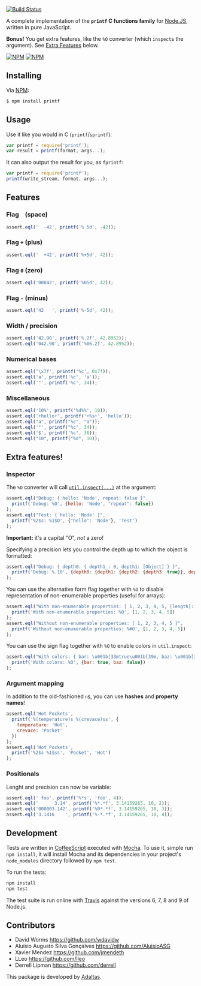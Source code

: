 [![Build Status](https://secure.travis-ci.org/adaltas/node-printf.png)](http://travis-ci.org/adaltas/node-printf)

A complete implementation of the **`printf` C functions family**
for [Node.JS][node], written in pure JavaScript.

**Bonus!** You get extra features, like the `%O` converter (which `inspect`s
the argument). See [Extra Features](#extra-features) below.

[![NPM](https://nodei.co/npm/printf.png?stars&downloads)](https://nodei.co/npm/printf/) [![NPM](https://nodei.co/npm-dl/printf.png)](https://nodei.co/npm/printf/)

## Installing

Via [NPM][npm]:

``` bash
$ npm install printf
```

## Usage

Use it like you would in C (`printf`/`sprintf`):

``` javascript
var printf = require('printf');
var result = printf(format, args...);
```

It can also output the result for you, as `fprintf`:

``` javascript
var printf = require('printf');
printf(write_stream, format, args...);
```

## Features

### Flag ` ` (space)

``` javascript
assert.eql('  -42', printf('% 5d', -42));
```

### Flag `+` (plus)

``` javascript
assert.eql('  +42', printf('%+5d', 42));
```

### Flag `0` (zero)

``` javascript
assert.eql('00042', printf('%05d', 42));
```

### Flag `-` (minus)

``` javascript
assert.eql('42   ', printf('%-5d', 42));
```

### Width / precision

``` javascript
assert.eql('42.90', printf('%.2f', 42.8952));
assert.eql('042.90', printf('%06.2f', 42.8952));
```

### Numerical bases

``` javascript
assert.eql('\x7f', printf('%c', 0x7f));
assert.eql('a', printf('%c', 'a'));
assert.eql('"', printf('%c', 34));
```

### Miscellaneous

``` javascript
assert.eql('10%', printf('%d%%', 10));
assert.eql('+hello+', printf('+%s+', 'hello'));
assert.eql("a", printf("%c", "a"));
assert.eql('"', printf("%c", 34));
assert.eql('$', printf('%c', 36));
assert.eql("10", printf("%d", 10));
```

## Extra features!

### Inspector

The `%O` converter will call [`util.inspect(...)`][util_inspect] at the argument:

``` javascript
assert.eql("Debug: { hello: 'Node', repeat: false }",
  printf('Debug: %O', {hello: 'Node', "repeat": false})
);
assert.eql("Test: { hello: 'Node' }",
  printf('%2$s: %1$O', {"hello": 'Node'}, 'Test')
);
```

**Important:** it's a capital "O", *not* a zero!

Specifying a precision lets you control the depth up to which the object is formatted:

``` javascript
assert.eql("Debug: { depth0: { depth1_: 0, depth1: [Object] } }",
  printf('Debug: %.1O', {depth0: {depth1: {depth2: {depth3: true}}, depth1_: 0}})
);
```

You can use the alternative form flag together with `%O` to disable representation of non-enumerable properties (useful for arrays):

``` javascript
assert.eql("With non-enumerable properties: [ 1, 2, 3, 4, 5, [length]: 5 ]",
  printf('With non-enumerable properties: %O', [1, 2, 3, 4, 5])
);
assert.eql("Without non-enumerable properties: [ 1, 2, 3, 4, 5 ]",
  printf('Without non-enumerable properties: %#O', [1, 2, 3, 4, 5])
);
```

You can use the sign flag together with `%O` to enable colors in `util.inspect`:

``` javascript
assert.eql("With colors: { bar: \u001b[33mtrue\u001b[39m, baz: \u001b[33mfalse\u001b[39m }",
  printf('With colors: %O', {bar: true, baz: false})
);
```

### Argument mapping

In addition to the old-fashioned `n$`,
you can use **hashes** and **property names**!

``` javascript
assert.eql('Hot Pockets',
  printf('%(temperature)s %(crevace)ss', {
    temperature: 'Hot',
    crevace: 'Pocket'
  })
);
assert.eql('Hot Pockets',
  printf('%2$s %1$ss', 'Pocket', 'Hot')
);
```

### Positionals

Lenght and precision can now be variable:

``` javascript
assert.eql(' foo', printf('%*s', 'foo', 4));
assert.eql('      3.14', printf('%*.*f', 3.14159265, 10, 2));
assert.eql('000003.142', printf('%0*.*f', 3.14159265, 10, 3));
assert.eql('3.1416    ', printf('%-*.*f', 3.14159265, 10, 4));
```

## Development

Tests are written in [CoffeeScript][coffee] executed with [Mocha][mocha]. To use it, simple run `npm install`, it will install
Mocha and its dependencies in your project's `node_modules` directory followed by `npm test`.

To run the tests:

```bash
npm install
npm test
```

The test suite is run online with [Travis][travis] against the versions 6, 7, 8 and 9 of 
Node.js.

## Contributors

*   David Worms <https://github.com/wdavidw>
*   Aluísio Augusto Silva Gonçalves <https://github.com/AluisioASG>
*   Xavier Mendez <https://github.com/jmendeth>
*   LLeo <https://github.com/lleo>
*   Derrell Lipman <https://github.com/derrell>

This package is developed by [Adaltas](http://www.adaltas.com).


[dojo]: http://www.dojotoolkit.org  "The Dojo Toolkit"
[node]: http://nodejs.org "The Node.JS platform"
[npm]:  https://github.com/isaacs/npm "The Node Package Manager"
[util_inspect]: http://nodejs.org/api/util.html#util_util_inspect_object_showhidden_depth_colors "util.inspect() documentation"
[expresso]: http://visionmedia.github.com/expresso "The Expresso TDD"
[travis]: https://travis-ci.org "Continuous Integration system"
[mocha]: http://mochajs.org/ "The Mocha test framework"
[coffee]: http://coffeescript.org/
